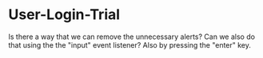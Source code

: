 # User-Login-Trial
Is there a way that we can remove the unnecessary alerts? Can we also do that using the the "input" event listener? Also by pressing the "enter" key.
